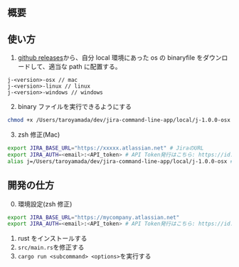 ## 概要

## 使い方

1. [github releases](https://github.com/PyTommy/jira-command-line-app/releases)から、自分 local 環境にあった os の binaryfile をダウンロードして、適当な path に配置する。

```
j-<version>-osx // mac
j-<version>-linux // linux
j-<version>-windows // windows
```

2. binary ファイルを実行できるようにする

```sh
chmod +x /Users/taroyamada/dev/jira-command-line-app/local/j-1.0.0-osx // 例
```

3. zsh 修正(Mac)

```sh
export JIRA_BASE_URL="https://xxxxx.atlassian.net" # JiraのURL
export JIRA_AUTH=<email>:<API_token> # API Token発行はこちら: https://id.atlassian.com/manage-profile/security/api-tokens
alias j=/Users/taroyamada/dev/jira-command-line-app/local/j-1.0.0-osx # binaryファイルのパス
```

## 開発の仕方

0. 環境設定(zsh 修正)

```sh
export JIRA_BASE_URL="https://mycompany.atlassian.net"
export JIRA_AUTH=<email>:<API_token> # API Token発行はこちら: https://id.atlassian.com/manage-profile/security/api-tokens
```

1. rust をインストールする
2. `src/main.rs`を修正する
3. `cargo run <subcommand> <options>`を実行する
